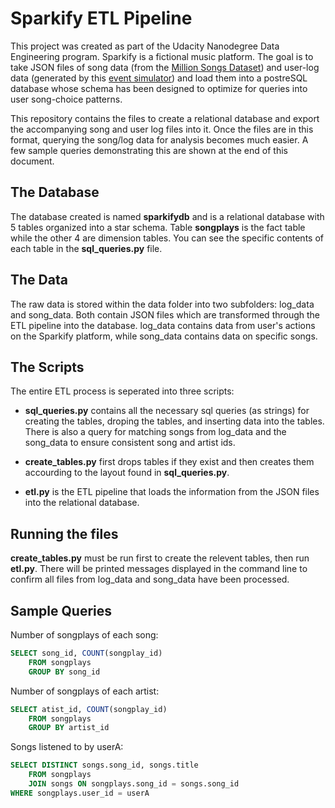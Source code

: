 # Sparkify ETL Pipeline

This project was created as part of the Udacity Nanodegree Data Engineering program. Sparkify is a fictional music platform. The goal is to take JSON files of song data (from the [Million Songs Dataset](http://millionsongdataset.com/)) and user-log data (generated by this [event simulator](https://github.com/Interana/eventsim)) and load them into a postreSQL database whose schema has been designed to optimize for queries into user song-choice patterns.

This repository contains the files to create a relational database and export the accompanying song and user log files into it. Once the files are in this format, querying the song/log data for analysis becomes much easier. A few sample queries demonstrating this are shown at the end of this document.

## The Database

The database created is named **sparkifydb** and is a relational database with 5 tables organized into a star schema. Table **songplays** is the fact table while the other 4 are dimension tables. You can see the specific contents of each table in the **sql_queries.py** file.

## The Data

The raw data is stored within the data folder into two subfolders: log_data and song_data. Both contain JSON files which are transformed through the ETL pipeline into the database. log_data contains data from user's actions on the Sparkify platform, while song_data contains data on specific songs.

## The Scripts

The entire ETL process is seperated into three scripts:

- **sql_queries.py** contains all the necessary sql queries (as strings) for creating the tables, droping the tables, and inserting data into the tables. There is also a query for matching songs from log_data and the song_data to ensure consistent song and artist ids.

- **create_tables.py** first drops tables if they exist and then creates them accourding to the layout found in **sql_queries.py**. 

- **etl.py** is the ETL pipeline that loads the information from the JSON files into the relational database.

## Running the files

**create_tables.py** must be run first to create the relevent tables, then run **etl.py**. There will be printed messages displayed in the command line to confirm all files from log_data and song_data have been processed.

## Sample Queries

Number of songplays of each song:

```sql
SELECT song_id, COUNT(songplay_id) 
    FROM songplays 
    GROUP BY song_id 
```

Number of songplays of each artist:

```sql
SELECT atist_id, COUNT(songplay_id) 
    FROM songplays 
    GROUP BY artist_id 
```

Songs listened to by userA:

```sql
SELECT DISTINCT songs.song_id, songs.title 
    FROM songplays 
    JOIN songs ON songplays.song_id = songs.song_id
WHERE songplays.user_id = userA
```
